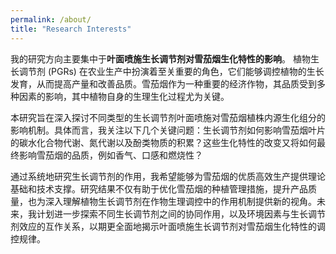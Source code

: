```yaml
---
permalink: /about/
title: "Research Interests"
---
```


我的研究方向主要集中于**叶面喷施生长调节剂对雪茄烟生化特性的影响**。  植物生长调节剂 (PGRs) 在农业生产中扮演着至关重要的角色，它们能够调控植物的生长发育，从而提高产量和改善品质。雪茄烟作为一种重要的经济作物，其品质受到多种因素的影响，其中植物自身的生理生化过程尤为关键。

本研究旨在深入探讨不同类型的生长调节剂叶面喷施对雪茄烟植株内源生化组分的影响机制。具体而言，我关注以下几个关键问题：生长调节剂如何影响雪茄烟叶片的碳水化合物代谢、氮代谢以及酚类物质的积累？这些生化特性的改变又将如何最终影响雪茄烟的品质，例如香气、口感和燃烧性？

通过系统地研究生长调节剂的作用，我希望能够为雪茄烟的优质高效生产提供理论基础和技术支撑。研究结果不仅有助于优化雪茄烟的种植管理措施，提升产品质量，也为深入理解植物生长调节剂在作物生理调控中的作用机制提供新的视角。未来，我计划进一步探索不同生长调节剂之间的协同作用，以及环境因素与生长调节剂效应的互作关系，以期更全面地揭示叶面喷施生长调节剂对雪茄烟生化特性的调控规律。
